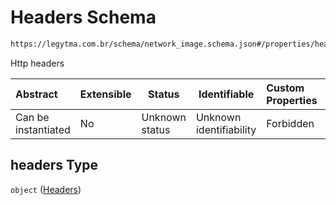 # Headers Schema

```txt
https://legytma.com.br/schema/network_image.schema.json#/properties/headers
```

Http headers


| Abstract            | Extensible | Status         | Identifiable            | Custom Properties | Additional Properties | Access Restrictions | Defined In                                                                                |
| :------------------ | ---------- | -------------- | ----------------------- | :---------------- | --------------------- | ------------------- | ----------------------------------------------------------------------------------------- |
| Can be instantiated | No         | Unknown status | Unknown identifiability | Forbidden         | Allowed               | none                | [network_image.schema.json\*](../schema/network_image.schema.json) |

## headers Type

`object` ([Headers](network_image-properties-headers.md))
